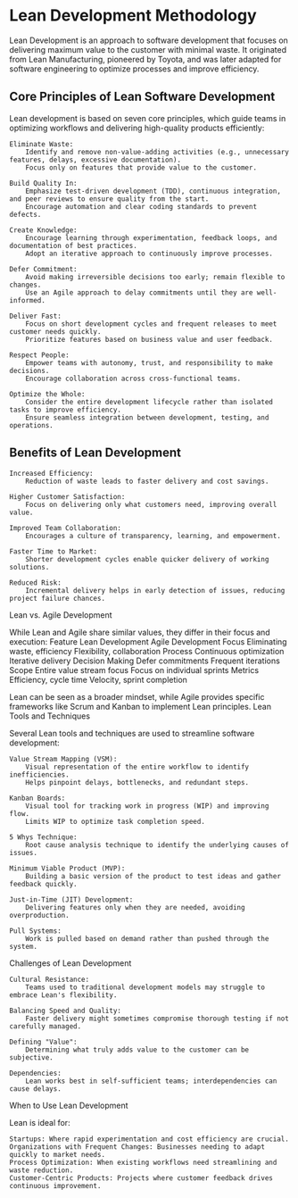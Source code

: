 # Lean Development Methodology

Lean Development is an approach to software development that focuses on delivering maximum value to the customer with minimal waste. It originated from Lean Manufacturing, pioneered by Toyota, and was later adapted for software engineering to optimize processes and improve efficiency.

<h2>Core Principles of Lean Software Development</h2>


Lean development is based on seven core principles, which guide teams in optimizing workflows and delivering high-quality products efficiently:

    Eliminate Waste:
        Identify and remove non-value-adding activities (e.g., unnecessary features, delays, excessive documentation).
        Focus only on features that provide value to the customer.

    Build Quality In:
        Emphasize test-driven development (TDD), continuous integration, and peer reviews to ensure quality from the start.
        Encourage automation and clear coding standards to prevent defects.

    Create Knowledge:
        Encourage learning through experimentation, feedback loops, and documentation of best practices.
        Adopt an iterative approach to continuously improve processes.

    Defer Commitment:
        Avoid making irreversible decisions too early; remain flexible to changes.
        Use an Agile approach to delay commitments until they are well-informed.

    Deliver Fast:
        Focus on short development cycles and frequent releases to meet customer needs quickly.
        Prioritize features based on business value and user feedback.

    Respect People:
        Empower teams with autonomy, trust, and responsibility to make decisions.
        Encourage collaboration across cross-functional teams.

    Optimize the Whole:
        Consider the entire development lifecycle rather than isolated tasks to improve efficiency.
        Ensure seamless integration between development, testing, and operations.

<h2>Benefits of Lean Development</h2>


    Increased Efficiency:
        Reduction of waste leads to faster delivery and cost savings.

    Higher Customer Satisfaction:
        Focus on delivering only what customers need, improving overall value.

    Improved Team Collaboration:
        Encourages a culture of transparency, learning, and empowerment.

    Faster Time to Market:
        Shorter development cycles enable quicker delivery of working solutions.

    Reduced Risk:
        Incremental delivery helps in early detection of issues, reducing project failure chances.

Lean vs. Agile Development

While Lean and Agile share similar values, they differ in their focus and execution:
Feature	Lean Development	Agile Development
Focus	Eliminating waste, efficiency	Flexibility, collaboration
Process	Continuous optimization	Iterative delivery
Decision Making	Defer commitments	Frequent iterations
Scope	Entire value stream focus	Focus on individual sprints
Metrics	Efficiency, cycle time	Velocity, sprint completion

Lean can be seen as a broader mindset, while Agile provides specific frameworks like Scrum and Kanban to implement Lean principles.
Lean Tools and Techniques

Several Lean tools and techniques are used to streamline software development:

    Value Stream Mapping (VSM):
        Visual representation of the entire workflow to identify inefficiencies.
        Helps pinpoint delays, bottlenecks, and redundant steps.

    Kanban Boards:
        Visual tool for tracking work in progress (WIP) and improving flow.
        Limits WIP to optimize task completion speed.

    5 Whys Technique:
        Root cause analysis technique to identify the underlying causes of issues.

    Minimum Viable Product (MVP):
        Building a basic version of the product to test ideas and gather feedback quickly.

    Just-in-Time (JIT) Development:
        Delivering features only when they are needed, avoiding overproduction.

    Pull Systems:
        Work is pulled based on demand rather than pushed through the system.

Challenges of Lean Development

    Cultural Resistance:
        Teams used to traditional development models may struggle to embrace Lean's flexibility.

    Balancing Speed and Quality:
        Faster delivery might sometimes compromise thorough testing if not carefully managed.

    Defining "Value":
        Determining what truly adds value to the customer can be subjective.

    Dependencies:
        Lean works best in self-sufficient teams; interdependencies can cause delays.

When to Use Lean Development

Lean is ideal for:

    Startups: Where rapid experimentation and cost efficiency are crucial.
    Organizations with Frequent Changes: Businesses needing to adapt quickly to market needs.
    Process Optimization: When existing workflows need streamlining and waste reduction.
    Customer-Centric Products: Projects where customer feedback drives continuous improvement.
